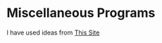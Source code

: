 # Miscellaneous Programs

I have used ideas from [This Site](https://www.upgrad.com/blog/python-projects-ideas-topics-beginners/)


